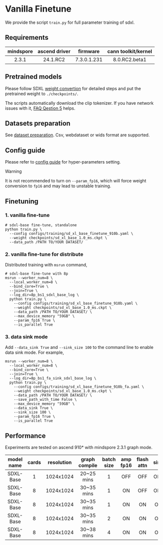 # Vanilla Finetune

We provide the script `train.py` for full parameter training of sdxl.

## Requirements

| mindspore      | ascend driver | firmware    | cann toolkit/kernel |
|:--------------:| :------------:| :----------:| :------------------:|
|  2.3.1    | 24.1.RC2      | 7.3.0.1.231 | 8.0.RC2.beta1        |

## Pretrained models

Please follow SDXL [weight convertion](./preparation.md#convert-pretrained-checkpoint) for detailed steps and put the pretrained weight to `./checkpoints/`.

The scripts automatically download the clip tokenizer. If you have network issues with it, [FAQ Qestion 5](./faq_cn.md#5-连接不上huggingface-报错-cant-load-tokenizer-for-openaiclip-vit-large-patch14) helps.

## Datasets preparation
See [dataset preparation](./preparation.md#dataset-preparation-for-fine-tuning-optional). Csv, webdataset or wids format are supported.

## Config guide

Please refer to [config guide](./config_guide.md) for hyper-parameters setting.

> [!WARNING]
> It is not recommended to turn on `--param_fp16`, which will force weight conversion to `fp16` and may lead to unstable training.

## Finetuning

### 1. vanilla fine-tune
```shell
# sdxl-base fine-tune, standalone
python train.py \
  --config configs/training/sd_xl_base_finetune_910b.yaml \
  --weight checkpoints/sd_xl_base_1.0_ms.ckpt \
  --data_path /PATH TO/YOUR DATASET/
```

### 2. vanilla fine-tune for distribute

Distributed training with `msrun` command,
```shell
# sdxl-base fine-tune with 8p
msrun --worker_num=8 \
  --local_worker_num=8 \
  --bind_core=True \
  --join=True \
  --log_dir=8p_bs1_sdxl_base_log \
  python train.py \
    --config configs/training/sd_xl_base_finetune_910b.yaml \
    --weight checkpoints/sd_xl_base_1.0_ms.ckpt \
    --data_path /PATH TO/YOUR DATASET/ \
    --max_device_memory "59GB" \
    --param_fp16 True \
    --is_parallel True
```

### 3. data sink mode
Add `--data_sink True` and `--sink_size 100` to the command line to enable data sink mode. For example,
```shell
msrun --worker_num=8 \
  --local_worker_num=8 \
  --bind_core=True \
  --join=True \
  --log_dir=8p_bs1_fa_sink_sdxl_base_log \
  python train.py \
    --config configs/training/sd_xl_base_finetune_910b_fa.yaml \
    --weight checkpoints/sd_xl_base_1.0_ms.ckpt \
    --data_path /PATH TO/YOUR DATASET/ \
    --save_path_with_time False \
    --max_device_memory "59GB" \
    --data_sink True \
    --sink_size 100 \
    --param_fp16 True \
    --is_parallel True
```

## Performance

Experiments are tested on ascend 910* with mindspore 2.3.1 graph mode.

| model name | cards | resolution | graph compile |  batch size  | amp fp16 |  flash attn  | sink |jit level| s/step |  img/s  |
| :--------: | :---: | :--------: | :-----------: | :--: | :------: | :--: | :--: | :-------: | :---: | :---: |
| SDXL-Base  | 1  | 1024x1024  |  20~25 mins   | 1  |    OFF   | OFF  | OFF  |O2|   0.72   | 1.38  |
| SDXL-Base  | 8  | 1024x1024  |  30~35 mins   | 1  |    ON    | OFF  | OFF  |O2|   0.88   | 9.09  |
| SDXL-Base  | 8  | 1024x1024  |  30~35 mins   | 1  |    ON    |  ON  |  ON  |O2|   0.53   | 15.09 |
| SDXL-Base  | 8  | 1024x1024  |  30~35 mins   | 2  |    ON    |  ON  |  ON  |O2|   0.71   | 22.54 |
| SDXL-Base  | 8  | 1024x1024  |  30~38 mins   | 4  |    ON    |  ON  |  ON  |O2|   1.07   | 29.91 |

